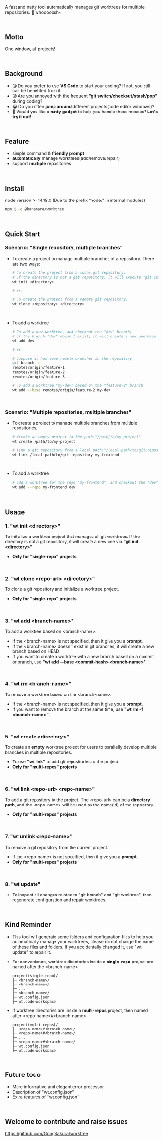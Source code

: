 A fast and natty tool automatically manages git worktrees for multiple repositories. 🚀 whooooosh~

<br/>

## Motto

One window, all projects!

<br/>

## Background

- 😘 Do you prefer to use **VS Code** to start your coding? If not, you still can be benefited from it.
- 😡 Are you annoyed with the frequent **"git switch/checkout/stash/pop"** during coding?
- 😭 Do you often **jump around** different projects(code editor windows)?
- 🤪 Would you like a **natty gadget** to help you handle these messes? **Let's try it out!**

<br/>

## Feature

- simple command & **friendly prompt**
- **automatically** manage worktrees(add/remove/repair)
- support **multiple** repositories

<br/>

## Install
node version >=14.18.0 (Due to the prefix "node:" in internal modules)
```sh
npm i -g @kanamara/worktree
```

<br/>

## Quick Start

### Scenario: **"Single repository, multiple branches"**

- To create a project to manage multiple branches of a repository. There are two ways:

  ```bash
  # To create the project from a local git repository.
  # If the directory is not a git repository, it will execute "git init <directory>"
  wt init <directory>

  # or:

  # To create the project from a remote git repository.
  wt clone <repository> <directory>
  ```

<br/>

- To add a worktree

  ```bash
  # To add a new worktree, and checkout the "dev" branch;
  # If the branch "dev" doesn't exist, it will create a new one base on HEAD(current commit).
  wt add dev

  # or:

  # Suppose it has some remote branches in the repository
  git branch -a
  remotes/origin/feature-1
  remotes/origin/feature-2
  remotes/origin/feature-3

  # To add a worktree "my-dev" based on the "feature-2" branch
  wt add --base remotes/origin/feature-2 my-dev
  ```

  <br/>

### Scenario: **"Multiple repositories, multiple branches"**

- To create a project to manage multiple branches from multiple repositories.

  ```bash
  # Create an empty project to the path:"/path/to/my-project"
  wt create /path/to/my-project

  # Link a git repository from a local path:"/local-path/to/git-repository", and name after "my-frontend"
  wt link /local-path/to/git-repository my-frontend
  ```

<br/>

- To add a worktree
  ```bash
  # add a worktree for the repo "my-frontend", and checkout the "dev" branch.
  wt add --repo my-frontend dev
  ```

<br/>

## Usage

### 1. "wt init \<directory\>"

To initialize a worktree project that manages all git worktrees. If the directory is not a git repository, it will create a new one via **"git init \<directory\>"**

- **Only for "single-repo" projects**

<br/>

### 2. "wt clone \<repo-url\> \<directory\>"

To clone a git repository and initialize a worktree project.

- **Only for "single-repo" projects**

<br/>

### 3. "wt add \<branch-name\>"

To add a worktree based on \<branch-name\>.

- If the \<branch-name\> is not specified, then it give you a **prompt**.
- If the \<branch-name\> doesn't exist in git branches, it will create a new branch based on HEAD
- If you want to create a worktree with a new branch based on a commit or branch, use **"wt add --base \<commit-hash\> \<branch-name\>"**

<br/>

### 4. "wt rm \<branch-name\>"

To remove a worktree based on the \<branch-name\>.

- If the \<branch-name\> is not specified, then it give you a **prompt**.
- If you want to remove the branch at the same time, use **"wt rm -f \<branch-name\>"**.

<br/>

### 5. "wt create \<directory\>"

To create an **empty** worktree project for users to parallelly develop multiple branches in multiple repositories.

- To use **"wt link"** to add git repositories to the project.
- **Only for "multi-repos" projects**

<br/>

### 6. "wt link \<repo-url\> \<repo-name\>"

To add a git repository to the project. The \<repo-url\> can be a **directory path**, and the \<repo-name\> will be used as the name(id) of the repository.

- **Only for "multi-repos" projects**

<br/>

### 7. "wt unlink \<repo-name\>"

To remove a git repository from the current project.

- If the \<repo-name\> is not specified, then it give you a **prompt**.
- **Only for "multi-repos" projects**

<br/>

### 8. "wt update"

- To inspect all changes related to "git branch" and "git worktree", then regenerate configuration and repair worktrees.

<br/>

## Kind Reminder

- This tool will generate some folders and configuration files to help you automatically manage your worktrees, please do not change the name of these files and folders. If you accidentally changed it, use "wt update" to repair it.

- For convenience, worktree directories inside a **single-repo** project are named after the \<branch-name\>

  ```text
  project(single-repo)/
  ├─ <branch-name>/
  ├─ <branch-name>/
  ├─ ...
  ├─ <branch-name>/
  ├─ wt.config.json
  ├─ wt.code-workspace
  ```

- If worktree directories are inside a **multi-repos** project, then named after \<repo-name\>#\<branch-name\>
  ```text
  project(multi-repos)/
  ├─ <repo-name>#<branch-name>/
  ├─ <repo-name>#<branch-name>/
  ├─ ...
  ├─ <repo-name>#<branch-name>/
  ├─ wt.config.json
  ├─ wt.code-workspace
  ```

<br/>

## Future todo
- More informative and elegant error processor
- Description of "wt.config.json"
- Extra features of "wt.config.json"

<br/>

## Welcome to contribute and raise issues
https://github.com/GongSakura/worktree

<br/>
